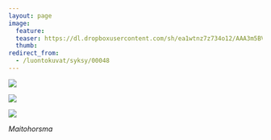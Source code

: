 ```yaml
---
layout: page
image:
  feature:
  teaser: https://dl.dropboxusercontent.com/sh/ea1wtnz7z734o12/AAA3m5BV4QkSXxSGsb0qA1I-a/luontokuvat/syksy/DSC35621-245px.jpg
  thumb:
redirect_from:
  - /luontokuvat/syksy/00048
---
```


[![](https://dl.dropboxusercontent.com/sh/ea1wtnz7z734o12/AAAtcmMQRkj9h40S8lUS0vy_a/luontokuvat/syksy/DSC35651-800px.jpg)](https://dl.dropboxusercontent.com/sh/ea1wtnz7z734o12/AAA-gdkJYd7oYR6SY84oddVVa/luontokuvat/syksy/DSC35651.jpg)

[![](https://dl.dropboxusercontent.com/sh/ea1wtnz7z734o12/AACox0J1ArfGe9E-9ERm-RYCa/luontokuvat/syksy/DSC35618-800px.jpg)](https://dl.dropboxusercontent.com/sh/ea1wtnz7z734o12/AAAfl4C4TYmmBagMY9LRxagDa/luontokuvat/syksy/DSC35618.jpg)

[![](https://dl.dropboxusercontent.com/sh/ea1wtnz7z734o12/AADJzoCbsxNYSp1YclFsB9kra/luontokuvat/syksy/DSC35621-800px.jpg)](https://dl.dropboxusercontent.com/sh/ea1wtnz7z734o12/AADTZIHt8ijEgyecSKa8dFEza/luontokuvat/syksy/DSC35621.jpg)

*Maitohorsma*
